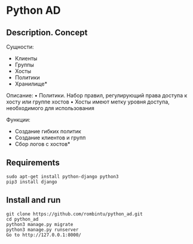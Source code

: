# Python AD

## Description. Concept
Сущности: 
* Клиенты
* Группы
* Хосты
* Политики
* Хранилище*

Описание:
• Политики. Набор правил, регулирующий права доступа к хосту или группе хостов
• Хосты имеют метку уровня доступа, необходимого для использования

Функции: 
* Создание гибких политик
* Создание клиентов и групп
* Сбор логов с хостов*


## Requirements
```
sudo apt-get install python-django python3
pip3 install django
```

## Install and run
```
git clone https://github.com/rombintu/python_ad.git
cd python_ad
python3 manage.py migrate
python3 manage.py runserver
Go to http://127.0.0.1:8000/
```


